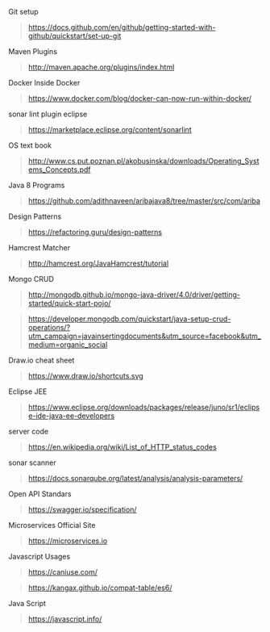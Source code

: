 Git setup 

> https://docs.github.com/en/github/getting-started-with-github/quickstart/set-up-git

Maven Plugins 

> http://maven.apache.org/plugins/index.html

Docker Inside Docker 

> https://www.docker.com/blog/docker-can-now-run-within-docker/

 sonar lint plugin eclipse 
> https://marketplace.eclipse.org/content/sonarlint

OS text book 

> http://www.cs.put.poznan.pl/akobusinska/downloads/Operating_Systems_Concepts.pdf

Java 8 Programs 
> https://github.com/adithnaveen/aribajava8/tree/master/src/com/ariba

Design Patterns 
> https://refactoring.guru/design-patterns

Hamcrest Matcher 
> http://hamcrest.org/JavaHamcrest/tutorial

Mongo CRUD 
> http://mongodb.github.io/mongo-java-driver/4.0/driver/getting-started/quick-start-pojo/

> https://developer.mongodb.com/quickstart/java-setup-crud-operations/?utm_campaign=javainsertingdocuments&utm_source=facebook&utm_medium=organic_social


 Draw.io cheat sheet 
> https://www.draw.io/shortcuts.svg


Eclipse JEE
> https://www.eclipse.org/downloads/packages/release/juno/sr1/eclipse-ide-java-ee-developers


server code 
> https://en.wikipedia.org/wiki/List_of_HTTP_status_codes


sonar scanner 
> https://docs.sonarqube.org/latest/analysis/analysis-parameters/


Open API Standars
> https://swagger.io/specification/


Microservices Official Site 
> https://microservices.io


Javascript Usages 
> https://caniuse.com/

> https://kangax.github.io/compat-table/es6/


Java Script 
> https://javascript.info/

